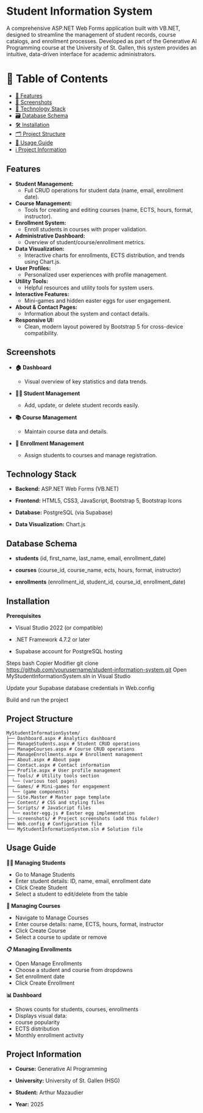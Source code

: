 # Student Information System

A comprehensive ASP.NET Web Forms application built with VB.NET, designed to streamline the management of student records, course catalogs, and enrollment processes. Developed as part of the Generative AI Programming course at the University of St. Gallen, this system provides an intuitive, data-driven interface for academic administrators.

# 📑 Table of Contents
- [🎯 Features](#features)  
- [📸 Screenshots](#screenshots)  
- [🧰 Technology Stack](#technology-stack)  
- [🗃️ Database Schema](#database-schema)  
- [🛠️ Installation](#installation)  
- [🗂️ Project Structure](#project-structure)  
- [📘 Usage Guide](#usage-guide)  
- [ℹ️ Project Information](#project-information)  

## Features
- **Student Management:**
  - Full CRUD operations for student data (name, email, enrollment date).
- **Course Management:**
  - Tools for creating and editing courses (name, ECTS, hours, format, instructor).
- **Enrollment System:**
  - Enroll students in courses with proper validation.
- **Administrative Dashboard:**
  - Overview of student/course/enrollment metrics.
- **Data Visualization:**
  - Interactive charts for enrollments, ECTS distribution, and trends using Chart.js.
- **User Profiles:**
  - Personalized user experiences with profile management.
- **Utility Tools:**
  - Helpful resources and utility tools for system users.
- **Interactive Features:**
  - Mini-games and hidden easter eggs for user engagement.
- **About & Contact Pages:**
  - Information about the system and contact details.
- **Responsive UI:**
  - Clean, modern layout powered by Bootstrap 5 for cross-device compatibility.


## Screenshots
- **🏠 Dashboard**
  - Visual overview of key statistics and data trends.

- **👨‍🎓 Student Management**
  - Add, update, or delete student records easily.

- **📚 Course Management**
  - Maintain course data and details.
    
- **📝 Enrollment Management**
  - Assign students to courses and manage registration.

## Technology Stack
- **Backend:** ASP.NET Web Forms (VB.NET)

- **Frontend:** HTML5, CSS3, JavaScript, Bootstrap 5, Bootstrap Icons

- **Database:** PostgreSQL (via Supabase)

- **Data Visualization:** Chart.js

## Database Schema
- **students**
(id, first_name, last_name, email, enrollment_date)

- **courses**
(course_id, course_name, ects, hours, format, instructor)

- **enrollments**
(enrollment_id, student_id, course_id, enrollment_date)

## Installation
**Prerequisites**
- Visual Studio 2022 (or compatible)

- .NET Framework 4.7.2 or later

- Supabase account for PostgreSQL hosting

Steps
bash
Copier
Modifier
git clone https://github.com/yourusername/student-information-system.git
Open MyStudentInformationSystem.sln in Visual Studio

Update your Supabase database credentials in Web.config

Build and run the project

## Project Structure
```
MyStudentInformationSystem/
├── Dashboard.aspx # Analytics dashboard
├── ManageStudents.aspx # Student CRUD operations
├── ManageCourses.aspx # Course CRUD operations
├── ManageEnrollments.aspx # Enrollment management
├── About.aspx # About page
├── Contact.aspx # Contact information
├── Profile.aspx # User profile management
├── Tools/ # Utility tools section
│ └── (various tool pages)
├── Games/ # Mini-games for engagement
│ └── (game components)
├── Site.Master # Master page template
├── Content/ # CSS and styling files
├── Scripts/ # JavaScript files
│ └── easter-egg.js # Easter egg implementation
├── screenshots/ # Project screenshots (add this folder)
├── Web.config # Configuration file
└── MyStudentInformationSystem.sln # Solution file 
```
## Usage Guide
**🧑‍🎓 Managing Students**
- Go to Manage Students
- Enter student details: ID, name, email, enrollment date
- Click Create Student
- Select a student to edit/delete from the table

**📘 Managing Courses**
- Navigate to Manage Courses
- Enter course details: name, ECTS, hours, format, instructor
- Click Create Course
- Select a course to update or remove

**📋 Managing Enrollments**
- Open Manage Enrollments
- Choose a student and course from dropdowns
- Set enrollment date
- Click Create Enrollment

**📊 Dashboard**
- Shows counts for students, courses, enrollments
- Displays visual data:
- course popularity
- ECTS distribution
- Monthly enrollment activity

## Project Information
- **Course:** Generative AI Programming

- **University:** University of St. Gallen (HSG)

- **Student:** Arthur Mazaudier

- **Year:** 2025
